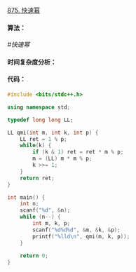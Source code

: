 [875. 快速幂](https://www.acwing.com/problem/content/877/)

#### 算法：

*#快速幂*

#### 时间复杂度分析：



#### 代码：

```cpp
#include <bits/stdc++.h>

using namespace std;

typedef long long LL;

LL qmi(int m, int k, int p) {
    LL ret = 1 % p;
    while(k) {
        if (k & 1) ret = ret * m % p;
        m = (LL) m * m % p;
        k >>= 1;
    }
    return ret;
}

int main() {
    int n;
    scanf("%d", &n);
    while (n--) {
        int m, k, p;
        scanf("%d%d%d", &m, &k, &p);
        printf("%lld\n", qmi(m, k, p));
    }
    
    return 0;
}
```

